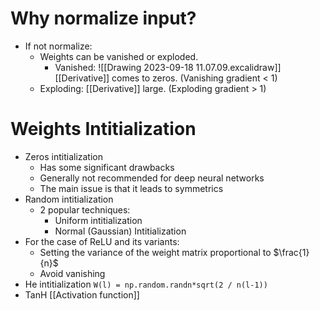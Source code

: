 # Why normalize input?
- If not normalize:
	- Weights can be vanished or exploded.
		- Vanished: ![[Drawing 2023-09-18 11.07.09.excalidraw]][[Derivative]] comes to zeros. (Vanishing gradient  < 1)
	- Exploding: [[Derivative]] large. (Exploding gradient > 1)
# Weights Intitialization 
- Zeros intitialization 
	- Has some significant drawbacks
	- Generally not recommended for deep neural networks 
	- The main issue is that it leads to symmetrics
- Random intitialization
	- 2 popular techniques:
		- Uniform intitialization 
		- Normal (Gaussian) Intitialization
- For the case of ReLU and its variants:
	- Setting the variance of the weight matrix proportional to $\frac{1}{n}$
	- Avoid vanishing
- He intitialization `W(l) = np.random.randn*sqrt(2 / n(l-1))`
- TanH [[Activation function]]
